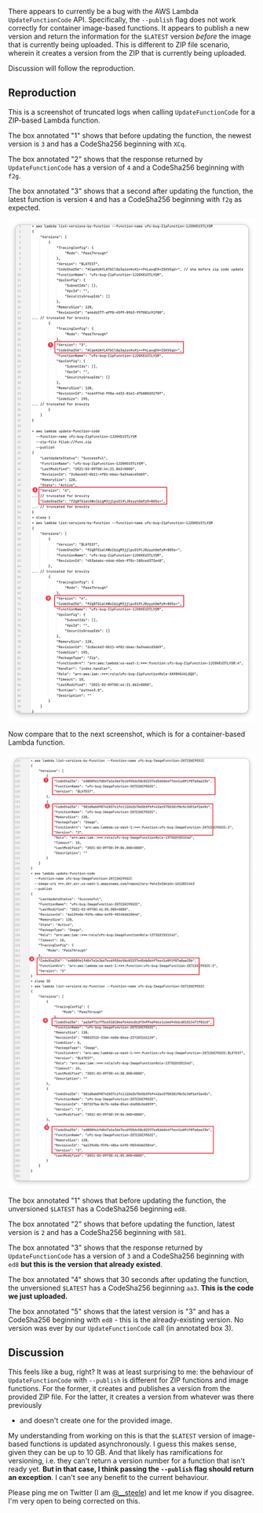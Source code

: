 There appears to currently be a bug with the AWS Lambda `UpdateFunctionCode` API.
Specifically, the `--publish` flag does not work correctly for container image-based 
functions. It appears to publish a new version and return the information for the
`$LATEST` version _before_ the image that is currently being uploaded. This is
different to ZIP file scenario, wherein it creates a version from the ZIP that is
currently being uploaded.

Discussion will follow the reproduction.

## Reproduction

This is a screenshot of truncated logs when calling `UpdateFunctionCode` for a 
ZIP-based Lambda function. 

The box annotated "1" shows that before updating the function, the newest version
is `3` and has a CodeSha256 beginning with `XCq`. 

The box annotated "2" shows that the response returned by `UpdateFunctionCode` has
a version of `4` and a CodeSha256 beginning with `f2g`.

The box annotated "3" shows that a second after updating the function, the latest
function is version `4` and has a CodeSha256 beginning with `f2g` as expected.

![zip file screenshot](zipdemo-screenshot.png)

Now compare that to the next screenshot, which is for a container-based Lambda
function.

![image-based screenshot](imagedemo-screenshot.png)

The box annotated "1" shows that before updating the function, the unversioned
`$LATEST` has a CodeSha256 beginning `ed8`.

The box annotated "2" shows that before updating the function, latest version is 
`2` and has a CodeSha256 beginning with `581`. 

The box annotated "3" shows that the response returned by `UpdateFunctionCode` has
a version of `3` and a CodeSha256 beginning with `ed8` **but this is the version
that already existed**.

The box annotated "4" shows that 30 seconds after updating the function, the 
unversioned `$LATEST` has a CodeSha256 beginning `aa3`. **This is the code
we just uploaded.**

The box annotated "5" shows that the latest version is "3" and  has a CodeSha256 
beginning with `ed8` - this is the already-existing version. No version was ever
by our `UpdateFunctionCode` call (in annotated box 3).

## Discussion

This feels like a bug, right? It was at least surprising to me: the behaviour
of `UpdateFunctionCode` with `--publish` is different for ZIP functions and image
functions. For the former, it creates and publishes a version from the provided
ZIP file. For the latter, it creates a version from whatever was there previously
- and doesn't create one for the provided image.

My understanding from working on this is that the `$LATEST` version of image-based
functions is updated asynchronously. I guess this makes sense, given they can be
up to 10 GB. And that likely has ramifications for versioning, i.e. they can't
return a version number for a function that isn't ready yet. **But in that case,
I think passing the `--publish` flag should return an exception**. I can't
see any benefit to the current behaviour.

Please ping me on Twitter (I am [@__steele](https://twitter.com/__steele)) and let
me know if you disagree. I'm very open to being corrected on this.
